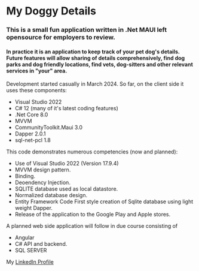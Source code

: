 # My Doggy Details
### This is a small fun application written in .Net MAUI left opensource for employers to review.
#### In practice it is an application to keep track of your pet dog's details.  Future features will allow sharing of details comprehensively, find dog parks and dog friendly locations, find vets, dog-sitters and other relevant services in "your" area.

Development started casually in March 2024.
So far, on the client side it uses these components:
+ Visual Studio 2022
+ C# 12 (many of it's latest coding features)
+ .Net Core 8.0
+ MVVM
+ CommunityToolkit.Maui 3.0
+ Dapper 2.0.1
+ sql-net-pcl 1.8

This code demonstrates numerous competencies (now and planned):
+ Use of Visual Studio 2022 (Version 17.9.4)
+ MVVM design pattern.
+ Binding.
+ Deoendency Injection.
+ SQLITE database used as local datastore.
+ Normalized database design.
+ Entity Framework Code First style creation of Sqlite database using light weight Dapper.
+ Release of the application to the Google Play and Apple stores.

A planned web side application will follow in due course consisting of 
+ Angular 
+ C# API and backend. 
+ SQL SERVER 


My [LinkedIn Profile](https://www.linkedin.com/in/raymond-b-76779866/) 
